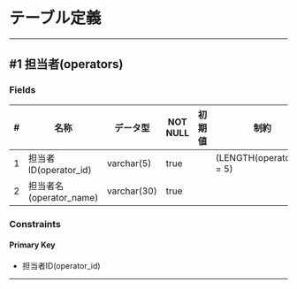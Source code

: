 # テーブル定義

----------

## #1 担当者(operators)

### Fields

| # | 名称 | データ型 | NOT NULL | 初期値 | 制約 |
| -- | -- | -- | -- | -- | -- |
| 1 | 担当者ID(operator_id) | varchar(5) | true |  | (LENGTH(operator_id) = 5) |
| 2 | 担当者名(operator_name) | varchar(30) | true |  |  |

### Constraints

#### Primary Key

* 担当者ID(operator_id)

----------
